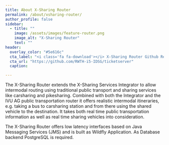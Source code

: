 ```yaml
---
title: About X-Sharing Router  
permalink: /about/xsharing-router/
author_profile: false
sidebar:
  - title: ""
    image: /assets/images/feature-router.png
    image_alt: "X-Sharing Router"
    text: ""
header:
  overlay_color: "#5e616c"
  cta_label: "<i class='fa fa-download'></i> X-Sharing Router Github Repository"
  cta_url: "https://github.com/RWTH-i5-IDSG/ticketserver"
  caption:

---
```


The X-Sharing Router extends the X-Sharing Services Integrator to allow intermodal routing using traditional public transport and sharing services like carsharing and pikesharing. Combined with both the Integrator and the IVU AG public transportation router it offers realistic intermodal itineraries, e.g. taking a bus to carsharing station and from there using the shared vehicle to the destination. It takes both real time public transportation information as well as real time sharing vehicles into consideration.

The X-Sharing Router offers low latency interfaces based on Java Messaging Services (JMS) and is built as Wildfly Application. As Database backend PostgreSQL is required.


